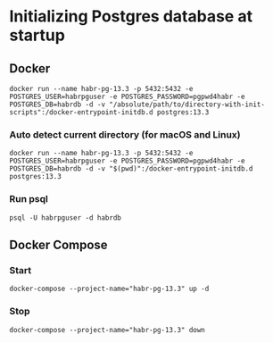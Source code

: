 # Initializing Postgres database at startup

## Docker
```
docker run --name habr-pg-13.3 -p 5432:5432 -e POSTGRES_USER=habrpguser -e POSTGRES_PASSWORD=pgpwd4habr -e POSTGRES_DB=habrdb -d -v "/absolute/path/to/directory-with-init-scripts":/docker-entrypoint-initdb.d postgres:13.3
```

### Auto detect current directory (for macOS and Linux)
```
docker run --name habr-pg-13.3 -p 5432:5432 -e POSTGRES_USER=habrpguser -e POSTGRES_PASSWORD=pgpwd4habr -e POSTGRES_DB=habrdb -d -v "$(pwd)":/docker-entrypoint-initdb.d postgres:13.3
```

### Run psql
`psql -U habrpguser -d habrdb`

## Docker Compose
### Start
`docker-compose --project-name="habr-pg-13.3" up -d`

### Stop
`docker-compose --project-name="habr-pg-13.3" down`
